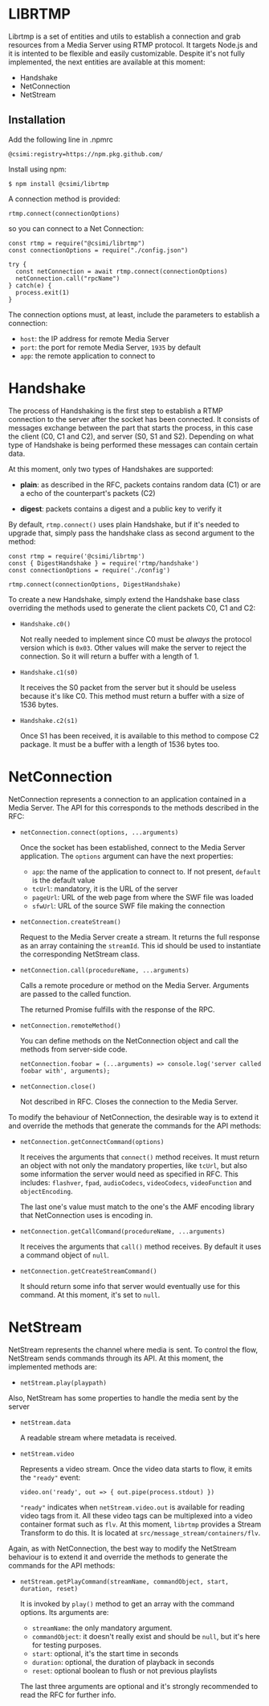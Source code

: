 # LIBRTMP

Librtmp is a set of entities and utils to establish a connection and grab resources from a Media Server using RTMP protocol. It targets Node.js and it is intented to be flexible and easily customizable. Despite it's not fully implemented, the next entities are available at this moment:

- Handshake
- NetConnection
- NetStream

## Installation

Add the following line in .npmrc

```
@csimi:registry=https://npm.pkg.github.com/
```

Install using npm:

```
$ npm install @csimi/librtmp
```

A connection method is provided:

`rtmp.connect(connectionOptions)`

so you can connect to a Net Connection:
```
const rtmp = require("@csimi/librtmp")
const connectionOptions = require("./config.json")

try {
  const netConnection = await rtmp.connect(connectionOptions)
  netConnection.call("rpcName")
} catch(e) {
  process.exit(1)
}
```

The connection options must, at least, include the parameters to establish a connection:

- `host`: the IP address for remote Media Server
- `port`: the port for remote Media Server, `1935` by default
- `app`: the remote application to connect to

# Handshake

The process of Handshaking is the first step to establish a RTMP connection to the server after the socket has been connected. It consists of messages exchange between the part that starts the process, in this case the client (C0, C1 and C2), and server (S0, S1 and S2). Depending on what type of Handshake is being performed these messages can contain certain data.

At this moment, only two types of Handshakes are supported:

- **plain**: as described in the RFC, packets contains random data (C1) or are a echo of the counterpart's packets (C2)

- **digest**: packets contains a digest and a public key to verify it

By default, `rtmp.connect()` uses plain Handshake, but if it's needed to upgrade that, simply pass the handshake class as second argument to the method: 

```
const rtmp = require('@csimi/librtmp')
const { DigestHandshake } = require('rtmp/handshake')
const connectionOptions = require('./config')

rtmp.connect(connectionOptions, DigestHandshake)
```

To create a new Handshake, simply extend the Handshake base class overriding the methods used to generate the client packets C0, C1 and C2:

- `Handshake.c0()`

  Not really needed to implement since C0 must be *always* the protocol version which is `0x03`. Other values will make the server to reject the connection. So it will return a buffer with a length of 1.

- `Handshake.c1(s0)`

  It receives the S0 packet from the server but it should be useless because it's like C0. This method must return a buffer with a size of 1536 bytes.

- `Handshake.c2(s1)`

  Once S1 has been received, it is available to this method to compose C2 package. It must be a buffer with a length of 1536 bytes too.

# NetConnection

NetConnection represents a connection to an application contained in a Media Server. The API for this corresponds to the methods described in the RFC:

- `netConnection.connect(options, ...arguments)`

  Once the socket has been established, connect to the Media Server application. The `options` argument can have the next properties:

  - `app`: the name of the application to connect to. If not present, `default` is the default value
  - `tcUrl`: mandatory, it is the URL of the server
  - `pageUrl`: URL of the web page from where the SWF file was loaded
  - `sfwUrl`: URL of the source SWF file making the connection

- `netConnection.createStream()`

  Request to the Media Server create a stream. It returns the full response as an array containing the `streamId`. This id should be used to instantiate the corresponding NetStream class.

- `netConnection.call(procedureName, ...arguments)`

  Calls a remote procedure or method on the Media Server. Arguments are passed to the called function.

  The returned Promise fulfills with the response of the RPC.

- `netConnection.remoteMethod()`

  You can define methods on the NetConnection object and call the methods from server-side code.

  `netConnection.foobar = (...arguments) => console.log('server called foobar with', arguments);`

- `netConnection.close()`
  
  Not described in RFC. Closes the connection to the Media Server.

To modify the behaviour of NetConnection, the desirable way is to extend it and override the methods that generate the commands for the API methods:

- `netConnection.getConnectCommand(options)`

  It receives the arguments that `connect()` method receives. It must return an object with not only the mandatory properties, like `tcUrl`, but also some information the server would need as specified in RFC. This includes: `flashver`, `fpad`, `audioCodecs`, `videoCodecs`, `videoFunction` and `objectEncoding`.

  The last one's value must match to the one's the AMF encoding library that NetConnection uses is encoding in. 

- `netConnection.getCallCommand(procedureName, ...arguments)`

  It receives the arguments that `call()` method receives. By default it uses a command object of `null`.

- `netConnection.getCreateStreamCommand()`

  It should return some info that server would eventually use for this command. At this moment, it's set to `null`.

# NetStream

NetStream represents the channel where media is sent. To control the flow, NetStream sends commands through its API. At this moment, the implemented methods are:

- `netStream.play(playpath)`

Also, NetStream has some properties to handle the media sent by the server

- `netStream.data`

  A readable stream where metadata is received.

- `netStream.video`

  Represents a video stream. Once the video data starts to flow, it emits the `"ready"` event: 

    ```
    video.on('ready', out => { out.pipe(process.stdout) })
    ```

  `"ready"` indicates when `netStream.video.out` is available for reading video tags from it. All these video tags can be multiplexed into a video container format such as `flv`. At this moment, `librtmp` provides a Stream Transform to do this. It is located at `src/message_stream/containers/flv`.

Again, as with NetConnection, the best way to modify the NetStream behaviour is to extend it and override the methods to generate the commands for the API methods:

- `netStream.getPlayCommand(streamName, commandObject, start, duration, reset)`

  It is invoked by `play()` method to get an array with the command options. Its arguments are:
  
    - `streamName`: the only mandatory argument.
    - `commandObject`: it doesn't really exist and should be `null`, but it's here for testing purposes.
    - `start`: optional, it's the start time in seconds
    - `duration`: optional, the duration of playback in seconds
    - `reset`: optional boolean to flush or not previous playlists

  The last three arguments are optional and it's strongly recommended to read the RFC for further info.